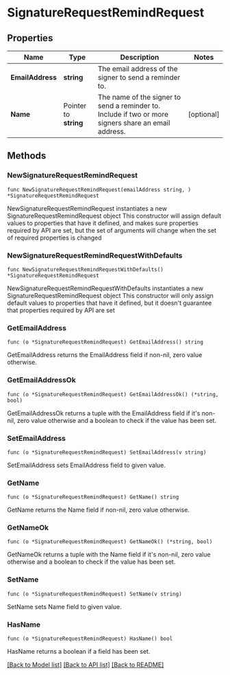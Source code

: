 # SignatureRequestRemindRequest

## Properties

Name | Type | Description | Notes
------------ | ------------- | ------------- | -------------
**EmailAddress** | **string** | The email address of the signer to send a reminder to. | 
**Name** | Pointer to **string** | The name of the signer to send a reminder to. Include if two or more signers share an email address. | [optional] 

## Methods

### NewSignatureRequestRemindRequest

`func NewSignatureRequestRemindRequest(emailAddress string, ) *SignatureRequestRemindRequest`

NewSignatureRequestRemindRequest instantiates a new SignatureRequestRemindRequest object
This constructor will assign default values to properties that have it defined,
and makes sure properties required by API are set, but the set of arguments
will change when the set of required properties is changed

### NewSignatureRequestRemindRequestWithDefaults

`func NewSignatureRequestRemindRequestWithDefaults() *SignatureRequestRemindRequest`

NewSignatureRequestRemindRequestWithDefaults instantiates a new SignatureRequestRemindRequest object
This constructor will only assign default values to properties that have it defined,
but it doesn't guarantee that properties required by API are set

### GetEmailAddress

`func (o *SignatureRequestRemindRequest) GetEmailAddress() string`

GetEmailAddress returns the EmailAddress field if non-nil, zero value otherwise.

### GetEmailAddressOk

`func (o *SignatureRequestRemindRequest) GetEmailAddressOk() (*string, bool)`

GetEmailAddressOk returns a tuple with the EmailAddress field if it's non-nil, zero value otherwise
and a boolean to check if the value has been set.

### SetEmailAddress

`func (o *SignatureRequestRemindRequest) SetEmailAddress(v string)`

SetEmailAddress sets EmailAddress field to given value.


### GetName

`func (o *SignatureRequestRemindRequest) GetName() string`

GetName returns the Name field if non-nil, zero value otherwise.

### GetNameOk

`func (o *SignatureRequestRemindRequest) GetNameOk() (*string, bool)`

GetNameOk returns a tuple with the Name field if it's non-nil, zero value otherwise
and a boolean to check if the value has been set.

### SetName

`func (o *SignatureRequestRemindRequest) SetName(v string)`

SetName sets Name field to given value.

### HasName

`func (o *SignatureRequestRemindRequest) HasName() bool`

HasName returns a boolean if a field has been set.


[[Back to Model list]](../README.md#documentation-for-models) [[Back to API list]](../README.md#documentation-for-api-endpoints) [[Back to README]](../README.md)


